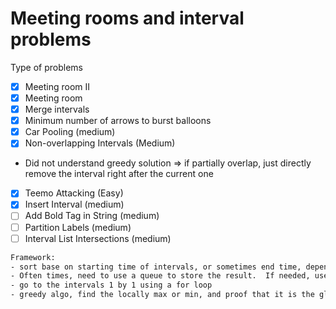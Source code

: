 # Meeting rooms and interval problems

Type of problems
- [x]  Meeting room II
- [x]  Meeting room
- [x]  Merge intervals
- [x]  Minimum number of arrows to burst balloons
- [x]  Car Pooling (medium)
- [x]  Non-overlapping Intervals (Medium)
  - Did not understand greedy solution => if partially overlap, just directly remove the interval right after the current one
- [x]  Teemo Attacking (Easy)
- [x]  Insert Interval (medium)
- [ ]  Add Bold Tag in String (medium)
- [ ]  Partition Labels (medium)
- [ ]  Interval List Intersections (medium)

```bash
Framework:
- sort base on starting time of intervals, or sometimes end time, depend on the problem, then break tie on the other.
- Often times, need to use a queue to store the result.  If needed, use a priority queue base on end time
- go to the intervals 1 by 1 using a for loop
- greedy algo, find the locally max or min, and proof that it is the globle max or min.
```
